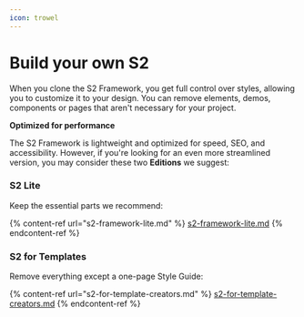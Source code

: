```yaml
---
icon: trowel
---
```


# Build your own S2

When you clone the S2 Framework, you get full control over styles, allowing you to customize it to your design. You can remove elements, demos, components or pages that aren't necessary for your project.

**Optimized for performance**

The S2 Framework is lightweight and optimized for speed, SEO, and accessibility. However, if you're looking for an even more streamlined version, you may consider these two **Editions** we suggest:

### S2 Lite

Keep the essential parts we recommend:

{% content-ref url="s2-framework-lite.md" %}
[s2-framework-lite.md](s2-framework-lite.md)
{% endcontent-ref %}

### S2 for Templates

Remove everything except a one-page Style Guide:

{% content-ref url="s2-for-template-creators.md" %}
[s2-for-template-creators.md](s2-for-template-creators.md)
{% endcontent-ref %}



